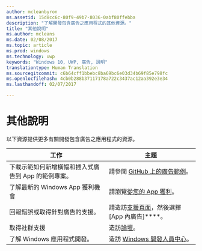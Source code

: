 ```yaml
---
author: mcleanbyron
ms.assetid: 15d8cc6c-80f9-49b7-8036-0abf80ffebba
description: "了解開發包含廣告之應用程式的其他資源。"
title: "其他說明"
ms.author: mcleans
ms.date: 02/08/2017
ms.topic: article
ms.prod: windows
ms.technology: uwp
keywords: "Windows 10, UWP, 廣告, 說明"
translationtype: Human Translation
ms.sourcegitcommit: c6b64cff1bbebc8ba69bc6e03d34b69f85e798fc
ms.openlocfilehash: 4cb0b288b37117178a722c3437ac12aa392e3e34
ms.lasthandoff: 02/07/2017

---
```


# <a name="additional-help"></a>其他說明




以下資源提供更多有關開發包含廣告之應用程式的資源。

|  工作    | 主題 |               
|----------|-------|
| 下載示範如何新增橫幅和插入式廣告到 App 的範例專案。     |請參閱 [GitHub 上的廣告範例](http://aka.ms/githubads)。       |
| 了解最新的 Windows App 獲利機會     | 請瀏覽[從您的 App 獲利](https://developer.microsoft.com/store/monetize)。        |
| 回報錯誤或取得針對廣告的支援。     | 請造訪[支援頁面](https://go.microsoft.com/fwlink/p/?LinkId=331508)，然後選擇 [App 內廣告]****。        |
| 取得社群支援     | 造訪[論壇](http://go.microsoft.com/fwlink/p/?LinkId=401266)。       |
| 了解 Windows 應用程式開發。     | 造訪 [Windows 開發人員中心](https://developer.microsoft.com/windows)。        |



 

 

 


